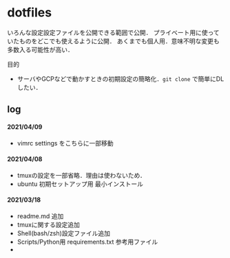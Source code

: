 # dotfiles

いろんな設定設定ファイルを公開できる範囲で公開．
プライベート用に使っていたものをどこでも使えるように公開．
あくまでも個人用．意味不明な変更も多数入る可能性が高い．


目的
- サーバやGCPなどで動かすときの初期設定の簡略化．`git clone` で簡単にDLしたい．


## log

#### 2021/04/09
- vimrc settings をこちらに一部移動

#### 2021/04/08
- tmuxの設定を一部省略．理由は使わないため．
- ubuntu 初期セットアップ用 最小インストール

#### 2021/03/18
- readme.md 追加
- tmuxに関する設定追加
- Shell(bash/zsh)設定ファイル追加
- Scripts/Python用 requirements.txt 参考用ファイル
-
